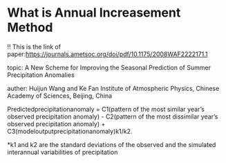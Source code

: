 # What is Annual Increasement Method
!! This is the link of paper:https://journals.ametsoc.org/doi/pdf/10.1175/2008WAF2222171.1

topic: A New Scheme for Improving the Seasonal Prediction of Summer Precipitation Anomalies

auther: Huijun Wang and Ke Fan
        Institute of Atmospheric Physics, Chinese Academy of Sciences, Beijing, China          

Predictedprecipitationanomaly = C1(pattern of the most similar year’s observed precipitation anomaly) - 
                                C2(pattern of the most dissimilar year’s observed precipitation anomaly) +
                                C3(modeloutputprecipitationanomaly)k1/k2.
                            
*k1 and k2 are the standard deviations of the observed and the simulated interannual variabilities of precipitation 
